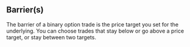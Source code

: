 ## Barrier(s)

The barrier of a binary option trade is the price target you set for the underlying. You can choose trades that stay below or go above a price target, or stay between two targets.